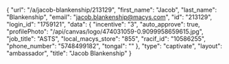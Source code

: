 {
    "url": "\/a\/jacob-blankenship\/213129",
    "first_name": "Jacob",
    "last_name": "Blankenship",
    "email": "jacob.blankenship@macys.com",
    "id": "213129",
    "login_id": "1759121",
    "data": {
        "incentive": "3",
        "auto_approve": true,
        "profilePhoto": "\/api\/canvas\/logo\/474031059-0.9099958659615.jpg",
        "job_title": "ASTS",
        "local_macys_store": "855",
        "racif_id": "10586255",
        "phone_number": "5748499182",
        "tongal": ""
    },
    "type": "captivate",
    "layout": "ambassador",
    "title": "Jacob Blankenship"
}